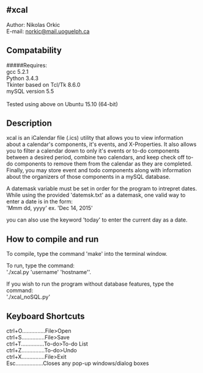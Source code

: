 #xcal
--------------------------------------------------------------------------------

Author: Nikolas Orkic <br />
E-mail: norkic@mail.uoguelph.ca <br />


Compatability
--------------------------------------------------------------------------------
#####Requires: <br />
    gcc 5.2.1 <br />
    Python 3.4.3 <br />
    Tkinter based on Tcl/Tk 8.6.0 <br />
    mySQL version 5.5 <br />
<br />
Tested using above on Ubuntu 15.10 (64-bit)

Description
--------------------------------------------------------------------------------
xcal is an iCalendar file (.ics) utility that allows you to view  information about a calendar's components,
it's events, and X-Properties. It also allows you to filter a calendar down to only it's events or to-do
components between a desired period, combine two calendars, and keep check off to-do components to remove them from the
calendar as they are completed. <br />
Finally, you may store event and todo components along with information about the organizers of those components in a 
mySQL database.<br />


A datemask variable must be set in order for the program to intrepret dates.
While using the provided 'datemsk.txt' as a datemask, one valid way to enter a date
is in the form: <br />
    'Mmm dd, yyyy' ex. 'Dec 14, 2015'<br />

you can also use the keyword 'today' to enter the current day as a date.

How to compile and run
---------------------------------------------------------------------------------
To compile, type the command 'make' into the terminal window. <br />

To run, type the command: <br />
            './xcal.py  'username' 'hostname''. <br />

If you wish to run the program without database features, type the command: <br />
            './xcal_noSQL.py' <br />
            

Keyboard Shortcuts
--------------------------------------------------------------------------------

ctrl+O...............File>Open <br />
ctrl+S...............File>Save <br />
ctrl+T...............To-do>To-do List <br />
ctrl+Z...............To-do>Undo <br />
ctrl+X...............File>Exit <br />
Esc..................Closes any pop-up windows/dialog boxes <br />
